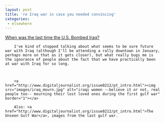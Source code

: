 ```yaml
---
layout: post
title: 're Iraq war in case you needed convincing'
categories:
 - elsewhere
---
```


<a href="http://www.ccmep.org/usbombingwatch/2002.html">When was the last time the U.S. Bombed Iraq?</a>

		

		I've kind of stopped talking about what seems to be sure future war with Iraq (although I'll be attending a rally downtown in January, perhaps more on that as it gets closer), but what really bugs me is the ignorance of people about the fact that we have practically been at war with Iraq for so long.

		

		<a href="http://www.digitaljournalist.org/issue0212/pt_intro.html"><img src="images/iraq_mourn.jpg" alt="iraqi women --believe it or not, real people too-- mourning their lost loved ones during the first gulf war" border="1"></a>

		Also: <a href="http://www.digitaljournalist.org/issue0212/pt_intro.html">The Unseen Gulf War</a>, images from the last gulf war.


